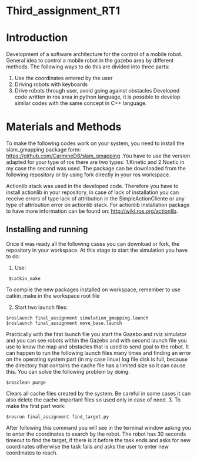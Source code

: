 # Third_assignment_RT1

Introduction
================================

Development of a software architecture for the control of a mobile robot. General idea to control a mobile robot in the gazebo area by different methods. The following ways to do this are divided into three parts:

1. Use the coordinates entered by the user 
2. Driving robots with keyboards
3. Drive robots through user, avoid going against obstacles
Developed code written in ros area in python language, it is possible to develop similar codes with the same concept in C++ language.

Materials and Methods
=========================

To make the following codes work on your system, you need to install the slam_gmapping package form: https://github.com/CarmineD8/slam_gmapping .You have to use the version adapted for your type of ros there are two types: 1.Kinetic and 2.Noetic in my case the second was used. The package can be downloaded from the following repository or by using fork directly in your ros workspace.

Actionlib stack was used in the developed code. Therefore you have to install actionlib in your repository, in case of lack of installation you can receive errors of type lack of attribution in the SimpleActionCliente or any type of attribution error on actionlib stack. For actionlib installation package to have more information can be found on: http://wiki.ros.org/actionlib.

Installing and running
----------------------
Once it was ready all the following cases you can download or fork, the repository in your workspace. At this stage to start the simulation you have to do:

1. Use: 
```
 $catkin_make
```
To compile the new packages installed on workspace, remember to use catkin_make in the workspace root file

2. Start two launch files:
```
$roslaunch final_assignment simulation_gmapping.launch
$roslaunch final_assignment move_base.launch
```
Practically with the first launch file you start the Gazebo and rviz simulator and you can see robots within the Gazebo and with second launch file you use to know the map and obstacles that is used to send goal to the robot.
It can happen to run the following launch files many times and finding an error on the operating system part (in my case linux) log file disk is full, because the directory that contains the cache file has a limited size so it can cause this. You can solve the following problem by doing:
```
$rosclean purge
```
Clears all cache files created by the system. Be careful in some cases it can also delete the cache important files so used only in case of need.
3. To make the first part work:
```
$rosrun final_assignment find_target.py
```
After following this command you will see in the terminal window asking you to enter the coordinates to search by the robot. The robot has 30 seconds timeout to find the target, if there is it before the task ends and asks for new coordinates otherwise the task fails and asks the user to enter new coordinates to reach.
